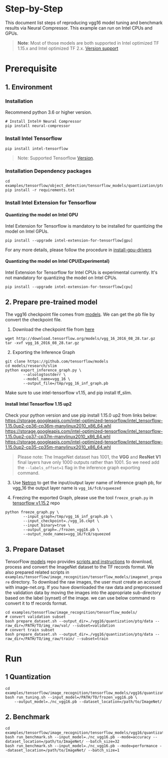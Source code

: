 Step-by-Step
============

This document list steps of reproducing vgg16 model tuning and benchmark results via Neural Compressor.
This example can run on Intel CPUs and GPUs.

> **Note**: 
> Most of those models are both supported in Intel optimized TF 1.15.x and Intel optimized TF 2.x.
> [Version support](../../../../../../README.md#supported-frameworks)
# Prerequisite

## 1. Environment

### Installation
Recommend python 3.6 or higher version.

```shell
# Install Intel® Neural Compressor
pip install neural-compressor
```

### Install Intel Tensorflow
```shell
pip install intel-tensorflow
```
> Note: Supported Tensorflow [Version](../../../../../../README.md#supported-frameworks).

### Installation Dependency packages
```shell
cd examples/tensorflow/object_detection/tensorflow_models/quantization/ptq
pip install -r requirements.txt
```

### Install Intel Extension for Tensorflow
#### Quantizing the model on Intel GPU
Intel Extension for Tensorflow is mandatory to be installed for quantizing the model on Intel GPUs.

```shell
pip install --upgrade intel-extension-for-tensorflow[gpu]
```
For any more details, please follow the procedure in [install-gpu-drivers](https://github.com/intel-innersource/frameworks.ai.infrastructure.intel-extension-for-tensorflow.intel-extension-for-tensorflow/blob/master/docs/install/install_for_gpu.md#install-gpu-drivers)

#### Quantizing the model on Intel CPU(Experimental)
Intel Extension for Tensorflow for Intel CPUs is experimental currently. It's not mandatory for quantizing the model on Intel CPUs.

```shell
pip install --upgrade intel-extension-for-tensorflow[cpu]
```

## 2. Prepare pre-trained model

The vgg16 checkpoint file comes from [models](https://github.com/tensorflow/models/tree/master/research/slim#pre-trained-models).
We can get the pb file by convert the checkpoint file.

  1. Download the checkpoint file from [here](https://github.com/tensorflow/models/tree/master/research/slim#pre-trained-models)
  ```shell
  wget http://download.tensorflow.org/models/vgg_16_2016_08_28.tar.gz
  tar -xvf vgg_16_2016_08_28.tar.gz
  ```

  2. Exporting the Inference Graph
  ```shell
  git clone https://github.com/tensorflow/models
  cd models/research/slim
  python export_inference_graph.py \
          --alsologtostderr \
          --model_name=vgg_16 \
          --output_file=/tmp/vgg_16_inf_graph.pb
  ```
  Make sure to use intel-tensorflow v1.15, and pip install tf_slim.
  #### Install Intel Tensorflow 1.15 up2
  Check your python version and use pip install 1.15.0 up2 from links below:
  https://storage.googleapis.com/intel-optimized-tensorflow/intel_tensorflow-1.15.0up2-cp36-cp36m-manylinux2010_x86_64.whl                
  https://storage.googleapis.com/intel-optimized-tensorflow/intel_tensorflow-1.15.0up2-cp37-cp37m-manylinux2010_x86_64.whl
  https://storage.googleapis.com/intel-optimized-tensorflow/intel_tensorflow-1.15.0up2-cp35-cp35m-manylinux2010_x86_64.whl
  > Please note: The ImageNet dataset has 1001, the **VGG** and **ResNet V1** final layers have only 1000 outputs rather than 1001. So we need add the `--labels_offset=1` flag in the inference graph exporting command.

  3. Use [Netron](https://lutzroeder.github.io/netron/) to get the input/output layer name of inference graph pb, for vgg_16 the output layer name is `vgg_16/fc8/squeezed`

  4. Freezing the exported Graph, please use the tool `freeze_graph.py` in [tensorflow v1.15.2](https://github.com/tensorflow/tensorflow/blob/v1.15.2/tensorflow/python/tools/freeze_graph.py) repo 
  ```shell
  python freeze_graph.py \
          --input_graph=/tmp/vgg_16_inf_graph.pb \
          --input_checkpoint=./vgg_16.ckpt \
          --input_binary=true \
          --output_graph=./frozen_vgg16.pb \
          --output_node_names=vgg_16/fc8/squeezed
  ```

## 3. Prepare Dataset

  TensorFlow [models](https://github.com/tensorflow/models) repo provides [scripts and instructions](https://github.com/tensorflow/models/tree/master/research/slim#an-automated-script-for-processing-imagenet-data) to download, process and convert the ImageNet dataset to the TF records format.
  We also prepared related scripts in ` examples/tensorflow/image_recognition/tensorflow_models/imagenet_prepare` directory. To download the raw images, the user must create an account with image-net.org. If you have downloaded the raw data and preprocessed the validation data by moving the images into the appropriate sub-directory based on the label (synset) of the image. we can use below command ro convert it to tf records format.

  ```shell
  cd examples/tensorflow/image_recognition/tensorflow_models/
  # convert validation subset
  bash prepare_dataset.sh --output_dir=./vgg16/quantization/ptq/data --raw_dir=/PATH/TO/img_raw/val/ --subset=validation
  # convert train subset
  bash prepare_dataset.sh --output_dir=./vgg16/quantization/ptq/data --raw_dir=/PATH/TO/img_raw/train/ --subset=train
  ```

# Run

## 1 Quantization

  ```shell
  cd examples/tensorflow/image_recognition/tensorflow_models/vgg16/quantization/ptq
  bash run_tuning.sh --input_model=/PATH/TO/frozen_vgg16.pb \
      --output_model=./nc_vgg16.pb --dataset_location=/path/to/ImageNet/
  ```

## 2. Benchmark
  ```shell
  cd examples/tensorflow/image_recognition/tensorflow_models/vgg16/quantization/ptq
  bash run_benchmark.sh --input_model=./nc_vgg16.pb --mode=accuracy --dataset_location=/path/to/ImageNet/ --batch_size=32
  bash run_benchmark.sh --input_model=./nc_vgg16.pb --mode=performance --dataset_location=/path/to/ImageNet/ --batch_size=1
  ```
